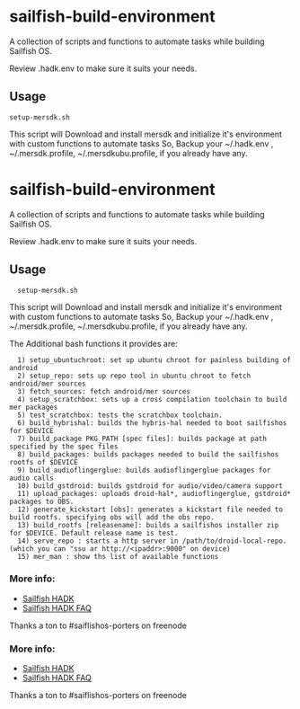 # sailfish-build-environment

A collection of scripts and functions to automate tasks while building Sailfish OS.

Review .hadk.env to make sure it suits your needs.

## Usage

`
  setup-mersdk.sh 
`

This script will Download and install mersdk and initialize it's environment with custom functions to automate tasks
So, Backup your ~/.hadk.env , ~/.mersdk.profile, ~/.mersdkubu.profile, if you already have any.

# sailfish-build-environment

A collection of scripts and functions to automate tasks while building Sailfish OS.

Review .hadk.env to make sure it suits your needs.

## Usage

```
  setup-mersdk.sh 
```

This script will Download and install mersdk and initialize it's environment with custom functions to automate tasks
So, Backup your ~/.hadk.env , ~/.mersdk.profile, ~/.mersdkubu.profile, if you already have any.

The Additional bash functions it provides are:

```
  1) setup_ubuntuchroot: set up ubuntu chroot for painless building of android
  2) setup_repo: sets up repo tool in ubuntu chroot to fetch android/mer sources
  3) fetch_sources: fetch android/mer sources
  4) setup_scratchbox: sets up a cross compilation toolchain to build mer packages
  5) test_scratchbox: tests the scratchbox toolchain.
  6) build_hybrishal: builds the hybris-hal needed to boot sailfishos for $DEVICE
  7) build_package PKG_PATH [spec files]: builds package at path specified by the spec files
  8) build_packages: builds packages needed to build the sailfishos rootfs of $DEVICE
  9) build_audioflingerglue: builds audioflingerglue packages for audio calls
  10) build_gstdroid: builds gstdroid for audio/video/camera support
  11) upload_packages: uploads droid-hal*, audioflingerglue, gstdroid* packages to OBS.
  12) generate_kickstart [obs]: generates a kickstart file needed to build rootfs. specifying obs will add the obs repo.
  13) build_rootfs [releasename]: builds a sailfishos installer zip for $DEVICE. Default release name is test.
  14) serve_repo : starts a http server in /path/to/droid-local-repo. (which you can "ssu ar http://<ipaddr>:9000" on device)
  15) mer_man : show ths list of available functions
```

### More info:

* [Sailfish HADK](https://sailfishos.org/develop/hadk/)
* [Sailfish HADK FAQ](http://piratepad.net/hadk-faq-v2)

Thanks a ton to #saiflishos-porters on freenode

### More info:

* [Sailfish HADK](https://sailfishos.org/develop/hadk/)
* [Sailfish HADK FAQ](http://piratepad.net/hadk-faq-v2)

Thanks a ton to #saiflishos-porters on freenode

